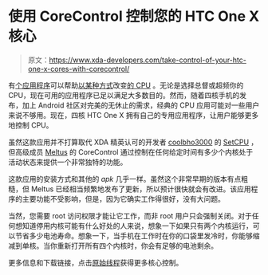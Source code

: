 # 使用 CoreControl 控制您的 HTC One X 核心

> 原文：<https://www.xda-developers.com/take-control-of-your-htc-one-x-cores-with-corecontrol/>

有[个应用程序](http://www.xda-developers.com/android/setcpu-for-android-root-users/ "SetCPU for Android Root Users")可以帮助[以某种方式](http://www.xda-developers.com/android/reserved-tutorial-tut-tasker-cpu-control-frequencygovernor-customisable-profiles-setcpu-with-ocd-by-brandall/ "Harness The Power of OCD on Your Android Smartphone’s OC")改变[的 CPU](http://www.xda-developers.com/android/change-your-clocks-governor-and-scheduler-with-simpleoc/ "Change Your Clocks, Governor, and Scheduler with SimpleOC") 。无论是选择总督或超频你的 CPU，现在可用的应用程序已足以满足大多数目的。然而，随着四核手机的发布，加上 Android 社区对完美的无休止的需求，经典的 CPU 应用可能对一些用户来说不够用。现在，四核 HTC One X 拥有自己的专用应用程序，让用户能够更多地控制 CPU。

虽然这款应用并不打算取代 XDA 精英认可的开发者 [coolbho3000](http://forum.xda-developers.com/member.php?u=1443156) 的 [SetCPU](http://forum.xda-developers.com/showthread.php?t=505419) ，但高级成员 [Meltus](http://forum.xda-developers.com/member.php?u=1483294) 的 CoreControl 通过控制在任何给定时间有多少个内核处于活动状态来提供一个非常独特的功能。

这款应用的安装方式和其他的 *apk* 几乎一样。虽然这个非常早期的版本有点粗糙，但 Meltus 已经相当频繁地发布了更新，所以预计很快就会有改进。该应用程序的主要功能不受影响，但是，因为它确实工作得很好，没有大问题。

当然，您需要 root 访问权限才能让它工作，而非 root 用户只会强制关闭。对于任何想知道停用内核可能有什么好处的人来说，想象一下如果只有两个内核运行，可以节省多少电池寿命。想象一下，当手机在工作时在你的口袋里发冷时，你能够缩减到单核。当你重新打开所有四个内核时，你会有足够的电池剩余。

更多信息和下载链接，点击[原始线程](http://forum.xda-developers.com/showthread.php?t=1652136)获得更多核心控制。